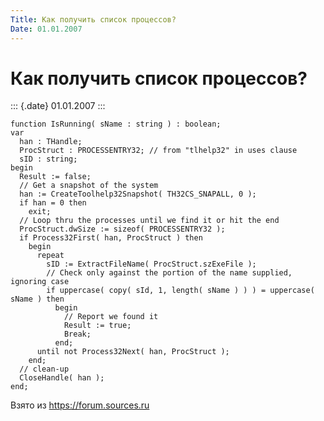 ```yaml
---
Title: Как получить список процессов?
Date: 01.01.2007
---
```


Как получить список процессов?
==============================

::: {.date}
01.01.2007
:::

    function IsRunning( sName : string ) : boolean; 
    var 
      han : THandle; 
      ProcStruct : PROCESSENTRY32; // from "tlhelp32" in uses clause 
      sID : string; 
    begin 
      Result := false; 
      // Get a snapshot of the system 
      han := CreateToolhelp32Snapshot( TH32CS_SNAPALL, 0 ); 
      if han = 0 then 
        exit; 
      // Loop thru the processes until we find it or hit the end 
      ProcStruct.dwSize := sizeof( PROCESSENTRY32 ); 
      if Process32First( han, ProcStruct ) then 
        begin 
          repeat 
            sID := ExtractFileName( ProcStruct.szExeFile ); 
            // Check only against the portion of the name supplied, ignoring case 
            if uppercase( copy( sId, 1, length( sName ) ) ) = uppercase( sName ) then 
              begin 
                // Report we found it 
                Result := true; 
                Break; 
              end; 
          until not Process32Next( han, ProcStruct ); 
        end; 
      // clean-up 
      CloseHandle( han ); 
    end;

Взято из <https://forum.sources.ru>

